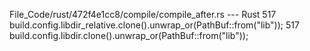 File_Code/rust/472f4e1cc8/compile/compile_after.rs --- Rust
517         build.config.libdir_relative.clone().unwrap_or(PathBuf::from("lib"));                                                                            517         build.config.libdir.clone().unwrap_or(PathBuf::from("lib"));

